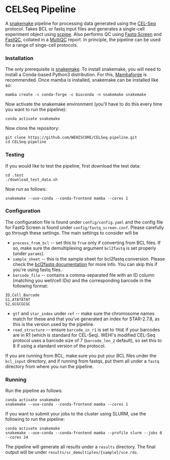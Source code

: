 # CELSeq Pipeline

A [snakemake](https://snakemake.readthedocs.io) pipeline for processing data generated using the [CEL-Seq](https://www.sciencedirect.com/science/article/pii/S2211124712002288) protocol. Takes BCL or fastq input files and generates a single-cell experiment object using [scpipe](https://github.com/LuyiTian/scPipe). Also performs QC using [Fastq Screen](https://www.bioinformatics.babraham.ac.uk/projects/fastq_screen/) and [FastQC](https://www.bioinformatics.babraham.ac.uk/projects/fastqc/), collated in a [MultiQC](https://multiqc.info/) report. In principle, the pipeline can be used for a range of singe-cell protocols.

### Installation ###

The only prerequisite is [snakemake](https://snakemake.readthedocs.io/en/stable/getting_started/installation.html). To install snakemake, you will need to install a Conda-based Python3 distribution. For this, [Mambaforge](https://github.com/conda-forge/miniforge#mambaforge) is recommended. Once mamba is installed, snakemake can be installed like so:

```
mamba create -c conda-forge -c bioconda -n snakemake snakemake
```

Now activate the snakemake environment (you'll have to do this every time you want to run the pipeline):

```
conda activate snakemake
```

Now clone the repository:

```
git clone https://github.com/WEHISCORE/CELSeq-pipeline.git
cd CELSeq-pipeline
```

### Testing ###

If you would like to test the pipeline, first download the test data:

```
cd .test
./download_test_data.sh
```

Now run as follows:

```
snakemake --use-conda --conda-frontend mamba --cores 1
```

### Configuration ###

The configuration file is found under `config/config.yaml` and the config file for FastQ Screen is found under `config/fastq_screen.conf`. Please carefully go through these settings. The main settings to consider will be

- `process_from_bcl` -- set this to `True` only if converting from BCL files. If so, make sure the demultiplexing argument `bcl2fastq` is set properly (under `params`).
- `sample_sheet` -- this is the sample sheet for bcl2fastq conversion. Please check the [bcl2fastq documentation](https://sapac.support.illumina.com/content/dam/illumina-support/documents/documentation/software_documentation/bcl2fastq/bcl2fastq_letterbooklet_15038058brpmi.pdf) for more info. You can skip this if you're using fastq files.
- `barcode_file` -- contains a comma-separated file with an ID column (matching you well/cell IDs) and the corresponding barcode in the following format:
```
ID,Cell_Barcode
S1,ATATATAT
S2,GCGCGCGC
```
- `gtf` and `star_index` under `ref` -- make sure the chromosome names match for these and that you've generated an index for STAR-2.7.8, as this is the version used by the pipeline.
- `read_structure` -- ensure `barcode_in_r1` is set to `TRUE` if your barcodes are in R1 (which is standard for CEL-Seq). WEHI's modified CEL-Seq protocol uses a barcode size of 7 (`barcode_len_2` default), so set this to 8 if using a standard version of the protocol.

If you are running from BCL, make sure you put your BCL files under the `bcl_input` directory, and if running from fastqs, put them all under a `fastq` directory from where you run the pipeline.

### Running ###

Run the pipeline as follows:

```
conda activate snakemake
snakemake --use-conda --conda-frontend mamba --cores 1
```

If you want to submit your jobs to the cluster using SLURM, use the following to run the pipeline:

```
conda activate snakemake
snakemake --use-conda --conda-frontend mamba --profile slurm --jobs 8 --cores 24
```

The pipeline will generate all results under a `results` directory. The final output will be under `results/sc_demultiplex/{sample}/sce.rds`. 
